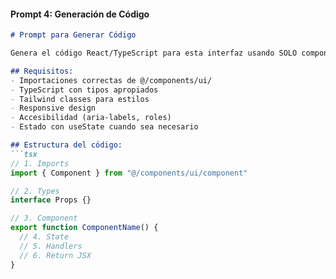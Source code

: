 #### **Prompt 4: Generación de Código**
```markdown
# Prompt para Generar Código

Genera el código React/TypeScript para esta interfaz usando SOLO componentes de shadcn/ui.

## Requisitos:
- Importaciones correctas de @/components/ui/
- TypeScript con tipos apropiados
- Tailwind classes para estilos
- Responsive design
- Accesibilidad (aria-labels, roles)
- Estado con useState cuando sea necesario

## Estructura del código:
```tsx
// 1. Imports
import { Component } from "@/components/ui/component"

// 2. Types
interface Props {}

// 3. Component
export function ComponentName() {
  // 4. State
  // 5. Handlers
  // 6. Return JSX
}